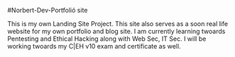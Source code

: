 #Norbert-Dev-Portfolió site

This is my own Landing Site Project. 
This site also serves as a soon real life website for my own portfolio
and blog site.
I am currently learning twoards Pentesting and Ethical Hacking along with Web Sec, IT Sec.
I will be working twoards my C|EH v10 exam and certificate as well.
